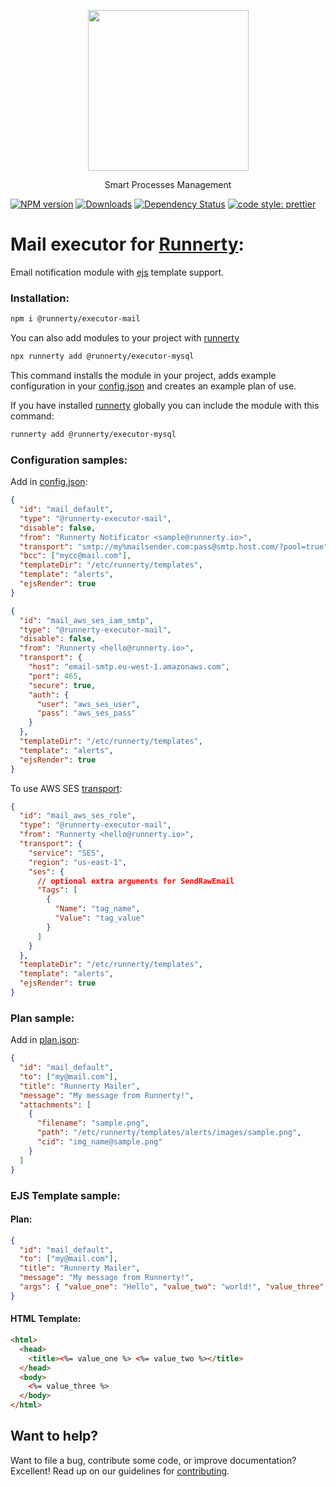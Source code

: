 <p align="center">
  <a href="http://runnerty.io">
    <img height="257" src="https://runnerty.io/assets/header/logo-stroked.png">
  </a>
  <p align="center">Smart Processes Management</p>
</p>

[![NPM version][npm-image]][npm-url] [![Downloads][downloads-image]][npm-url] [![Dependency Status][david-badge]][david-badge-url]
<a href="#badge">
<img alt="code style: prettier" src="https://img.shields.io/badge/code_style-prettier-ff69b4.svg">
</a>

# Mail executor for [Runnerty]:

Email notification module with [ejs] template support.

### Installation:

```bash
npm i @runnerty/executor-mail
```

You can also add modules to your project with [runnerty]

```bash
npx runnerty add @runnerty/executor-mysql
```

This command installs the module in your project, adds example configuration in your [config.json] and creates an example plan of use.

If you have installed [runnerty] globally you can include the module with this command:

```bash
runnerty add @runnerty/executor-mysql
```

### Configuration samples:

Add in [config.json]:

```json
{
  "id": "mail_default",
  "type": "@runnerty-executor-mail",
  "disable": false,
  "from": "Runnerty Notificator <sample@runnerty.io>",
  "transport": "smtp://my%mailsender.com:pass@smtp.host.com/?pool=true",
  "bcc": ["mycc@mail.com"],
  "templateDir": "/etc/runnerty/templates",
  "template": "alerts",
  "ejsRender": true
}
```

```json
{
  "id": "mail_aws_ses_iam_smtp",
  "type": "@runnerty-executor-mail",
  "disable": false,
  "from": "Runnerty <hello@runnerty.io>",
  "transport": {
    "host": "email-smtp.eu-west-1.amazonaws.com",
    "port": 465,
    "secure": true,
    "auth": {
      "user": "aws_ses_user",
      "pass": "aws_ses_pass"
    }
  },
  "templateDir": "/etc/runnerty/templates",
  "template": "alerts",
  "ejsRender": true
}
```

To use AWS SES [transport]:

```json
{
  "id": "mail_aws_ses_role",
  "type": "@runnerty-executor-mail",
  "from": "Runnerty <hello@runnerty.io>",
  "transport": {
    "service": "SES",
    "region": "us-east-1",
    "ses": {
      // optional extra arguments for SendRawEmail
      "Tags": [
        {
          "Name": "tag_name",
          "Value": "tag_value"
        }
      ]
    }
  },
  "templateDir": "/etc/runnerty/templates",
  "template": "alerts",
  "ejsRender": true
}
```

### Plan sample:

Add in [plan.json]:

```json
{
  "id": "mail_default",
  "to": ["my@mail.com"],
  "title": "Runnerty Mailer",
  "message": "My message from Runnerty!",
  "attachments": [
    {
      "filename": "sample.png",
      "path": "/etc/runnerty/templates/alerts/images/sample.png",
      "cid": "img_name@sample.png"
    }
  ]
}
```

### EJS Template sample:

#### Plan:

```json
{
  "id": "mail_default",
  "to": ["my@mail.com"],
  "title": "Runnerty Mailer",
  "message": "My message from Runnerty!",
  "args": { "value_one": "Hello", "value_two": "world!", "value_three": ":YYYY" }
}
```

#### HTML Template:

```html
<html>
  <head>
    <title><%= value_one %> <%= value_two %></title>
  </head>
  <body>
    <%= value_three %>
  </body>
</html>
```

## Want to help?

Want to file a bug, contribute some code, or improve documentation? Excellent! Read up on our
guidelines for [contributing][contributing].

[contributing]: https://github.com/runnerty/runnerty/blob/master/CONTRIBUTING.md
[runnerty]: https://www.runnerty.io
[downloads-image]: https://img.shields.io/npm/dm/@runnerty/executor-mail.svg
[npm-url]: https://www.npmjs.com/package/@runnerty/executor-mail
[npm-image]: https://img.shields.io/npm/v/@runnerty/executor-mail.svg
[david-badge]: https://david-dm.org/runnerty/executor-mail.svg
[david-badge-url]: https://david-dm.org/runnerty/executor-mail
[config.json]: http://docs.runnerty.io/config/
[plan.json]: http://docs.runnerty.io/plan/
[transport]: https://nodemailer.com/transports/ses/
[ejs]: https://ejs.co

